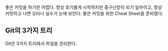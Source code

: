 좋은 커밋을 하기란 어렵다. 항상 호기롭게 시작하지만 중구난방이 되기 일쑤이고, 항상 커밋하고 나면 오타나 실수가 눈에 보인다. 좋은 커밋을 위한 Cheat Sheet을 준비했다.

## Git의 3가지 트리

Git은 3가지 트리에서 파일을 관리한다.

